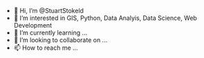 - 👋 Hi, I’m @StuartStokeld
- 👀 I’m interested in GIS, Python, Data Analyis, Data Science, Web Development
- 🌱 I’m currently learning ...
- 💞️ I’m looking to collaborate on ...
- 📫 How to reach me ...

<!---
StuartStokeld/StuartStokeld is a ✨ special ✨ repository because its `README.md` (this file) appears on your GitHub profile.
You can click the Preview link to take a look at your changes.
--->
